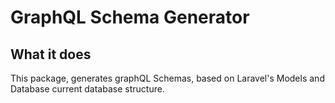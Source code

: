 # GraphQL Schema Generator

## What it does
This package, generates graphQL Schemas, based on Laravel's 
Models and Database current database structure.
